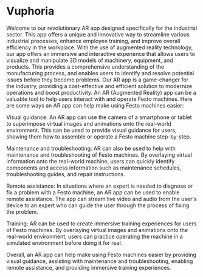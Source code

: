 # Vuphoria
Welcome to our revolutionary AR app designed specifically for the industrial sector. This app offers a unique and innovative way to streamline various industrial processes, enhance employee training, and improve overall efficiency in the workplace. With the use of augmented reality technology, our app offers an immersive and interactive experience that allows users to visualize and manipulate 3D models of machinery, equipment, and products. This provides a comprehensive understanding of the manufacturing process, and enables users to identify and resolve potential issues before they become problems. Our AR app is a game-changer for the industry, providing a cost-effective and efficient solution to modernize operations and boost productivity.
An AR (Augmented Reality) app can be a valuable tool to help users interact with and operate Festo machines. Here are some ways an AR app can help make using Festo machines easier:

Visual guidance: An AR app can use the camera of a smartphone or tablet to superimpose virtual images and animations onto the real-world environment. This can be used to provide visual guidance for users, showing them how to assemble or operate a Festo machine step-by-step.

Maintenance and troubleshooting: AR can also be used to help with maintenance and troubleshooting of Festo machines. By overlaying virtual information onto the real-world machine, users can quickly identify components and access information such as maintenance schedules, troubleshooting guides, and repair instructions.

Remote assistance: In situations where an expert is needed to diagnose or fix a problem with a Festo machine, an AR app can be used to enable remote assistance. The app can stream live video and audio from the user's device to an expert who can guide the user through the process of fixing the problem.

Training: AR can be used to create immersive training experiences for users of Festo machines. By overlaying virtual images and animations onto the real-world environment, users can practice operating the machine in a simulated environment before doing it for real.

Overall, an AR app can help make using Festo machines easier by providing visual guidance, assisting with maintenance and troubleshooting, enabling remote assistance, and providing immersive training experiences.

